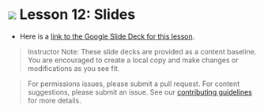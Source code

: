 # ![](https://ga-dash.s3.amazonaws.com/production/assets/logo-9f88ae6c9c3871690e33280fcf557f33.png)  Lesson 12: Slides

- Here is a [link to the Google Slide Deck for this lesson](https://docs.google.com/presentation/d/11vuBwlF7ufeTfNLWZ-4t_vDX6YHju4SH2ughH2gevAI/edit?usp=sharing).

> Instructor Note: These slide decks are provided as a content baseline. You are encouraged to create a local copy and make changes or modifications as you see fit. 

> For permissions issues, please submit a pull request. For content suggestions, please submit an issue. See our [contributing guidelines](../../../../contributing.md) for more details.
